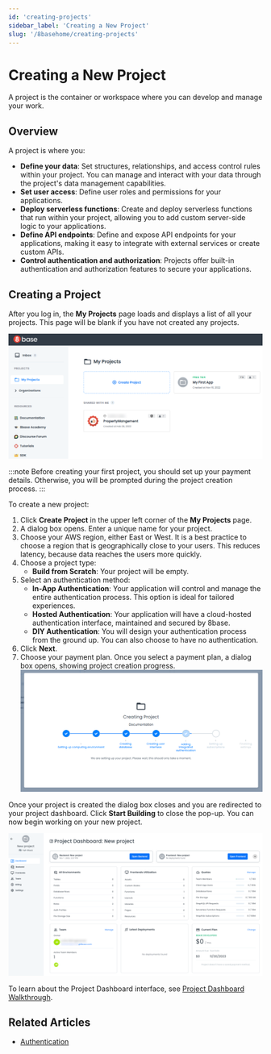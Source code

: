 ```yaml
---
id: 'creating-projects'
sidebar_label: 'Creating a New Project'
slug: '/8basehome/creating-projects'
---
```

# Creating a New Project

A project is the container or workspace where you can develop and manage your work. 

## Overview

A project is where you:

- **Define your data**: Set structures, relationships, and access control rules within your project. You can manage and interact with your data through the project's data management capabilities.
- **Set user access**: Define user roles and permissions for your applications.
- **Deploy serverless functions**: Create and deploy serverless functions that run within your project, allowing you to add custom server-side logic to your applications.
- **Define API endpoints**: Define and expose API endpoints for your applications, making it easy to integrate with external services or create custom APIs.
- **Control authentication and authorization**: Projects offer built-in authentication and authorization features to secure your applications.

## Creating a Project 

After you log in, the **My Projects** page loads and displays a list of all your projects. This page will be blank if you have not  created any projects. 

![My Projects](./_images/projects-provisioning-projects-my-projects.png)

:::note
Before creating your first project, you should set up your payment details. Otherwise, you will be prompted during the project creation process.
:::

To create a new project:
1. Click **Create Project** in the upper left corner of the **My Projects** page.
2. A dialog box opens. Enter a unique name for your project.
4. Choose your AWS region, either East or West. It is a best practice to choose a region that is geographically close to your users. This reduces latency, because data reaches the users more quickly.
5. Choose a project type: 
    - **Build from Scratch**: Your project will be empty.    
6. Select an authentication method:
    -  **In-App Authentication**: Your application will control and manage the entire authentication process. This option is ideal for tailored experiences.    
    -  **Hosted Authentication**: Your application will have a cloud-hosted authentication interface, maintained and secured by 8base.    
    -  **DIY Authentication**: You will design your authentication process from the ground up. You can also choose to have no authentication.
7. Click **Next**. 
8. Choose your payment plan. Once you select a payment plan, a dialog box opens, showing project creation progress.
![Project Creator](./_images/projects-provisioning-projects-project-creator.png)

Once your project is created the dialog box closes and you are redirected to your project dashboard. Click **Start Building** to close the pop-up. You can now begin working on your new project.

![Project Dashboard](./_images/projects-provisioning-projects-project-dashboard.png)

To learn about the Project Dashboard interface, see [Project Dashboard Walkthrough](projects-dashboard-walkthrough.md).

## Related Articles

- [Authentication](../../backend/app-services/authentication-index.md)
